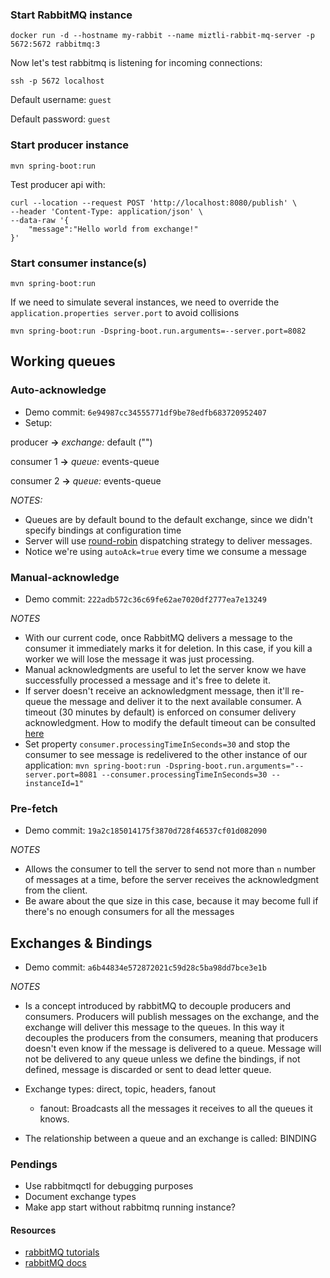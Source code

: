 

### Start RabbitMQ instance

```shell
docker run -d --hostname my-rabbit --name miztli-rabbit-mq-server -p 5672:5672 rabbitmq:3
```

Now let's test rabbitmq is listening for incoming connections:
```shell
ssh -p 5672 localhost
```

Default username: `guest`

Default password: `guest`

### Start producer instance

```shell
mvn spring-boot:run
```

Test producer api with:

```shell
curl --location --request POST 'http://localhost:8080/publish' \
--header 'Content-Type: application/json' \
--data-raw '{
    "message":"Hello world from exchange!"
}'
```

### Start consumer instance(s)

```shell
mvn spring-boot:run
```

If we need to simulate several instances, we need to override the `application.properties server.port` to avoid collisions

```shell
mvn spring-boot:run -Dspring-boot.run.arguments=--server.port=8082
```

## Working queues

### Auto-acknowledge
- Demo commit: `6e94987cc34555771df9be78edfb683720952407`
- Setup: 

producer **->** _exchange:_ default ("")

consumer 1 **->** _queue:_ events-queue

consumer 2 **->** _queue:_ events-queue

_NOTES:_ 
- Queues are by default bound to the default exchange, since we didn't specify bindings at configuration time
- Server will use [round-robin](https://www.rabbitmq.com/tutorials/tutorial-two-java.html) dispatching strategy to deliver messages.
- Notice we're using `autoAck=true` every time we consume a message

### Manual-acknowledge
- Demo commit: `222adb572c36c69fe62ae7020df2777ea7e13249`

_NOTES_
- With our current code, once RabbitMQ delivers a message to the consumer it immediately marks it for deletion. In this case, if you kill a worker we will lose the message it was just processing.
- Manual acknowledgments are useful to let the server know we have successfully processed a message and it's free to delete it.
- If server doesn't receive an acknowledgment message, then it'll re-queue the message and deliver it to the next available consumer. A timeout (30 minutes by default) is enforced on consumer delivery acknowledgment. How to modify the default timeout can be consulted [here](https://www.rabbitmq.com/consumers.html#acknowledgement-timeout)
- Set property `consumer.processingTimeInSeconds=30` and stop the consumer to see message is redelivered to the other instance of our application: `mvn spring-boot:run -Dspring-boot.run.arguments="--server.port=8081 --consumer.processingTimeInSeconds=30 --instanceId=1"`

### Pre-fetch
- Demo commit: `19a2c185014175f3870d728f46537cf01d082090`

_NOTES_
- Allows the consumer to tell the server to send not more than `n` number of messages at a time, before the server receives the acknowledgment from the client.
- Be aware about the que size in this case, because it may become full if there's no enough consumers for all the messages

## Exchanges & Bindings

- Demo commit: `a6b44834e572872021c59d28c5ba98dd7bce3e1b`

_NOTES_
- Is a concept introduced by rabbitMQ to decouple producers and consumers. Producers will publish messages on the exchange, and the exchange will deliver this message to the queues. In this way it decouples the producers from the consumers, meaning that producers doesn't even know if the message is delivered to a queue. Message will not be delivered to any queue unless we define the bindings, if not defined, message is discarded or sent to dead letter queue.
- Exchange types: direct, topic, headers, fanout

  - fanout: Broadcasts all the messages it receives to all the queues it knows.
- The relationship between a queue and an exchange is called: BINDING

### Pendings
- Use rabbitmqctl for debugging purposes
- Document exchange types
- Make app start without rabbitmq running instance?

#### Resources

- [rabbitMQ tutorials](https://www.rabbitmq.com/tutorials)
- [rabbitMQ docs](https://www.rabbitmq.com/documentation.html)